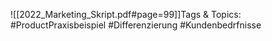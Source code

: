 
![[2022_Marketing_Skript.pdf#page=99]]Tags & Topics:
   #ProductPraxisbeispiel
   #Differenzierung
   #Kundenbedrfnisse